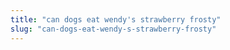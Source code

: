 ```yaml
---
title: "can dogs eat wendy's strawberry frosty"
slug: "can-dogs-eat-wendy-s-strawberry-frosty"
---
```


